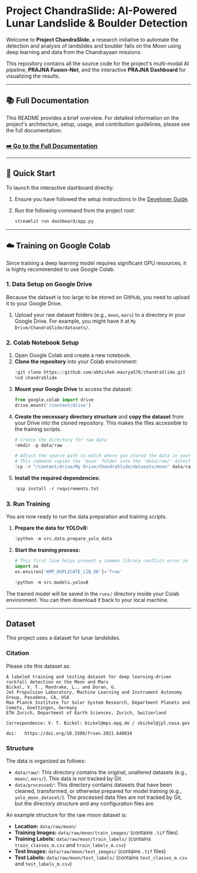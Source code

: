 # Project ChandraSlide: AI-Powered Lunar Landslide & Boulder Detection

Welcome to **Project ChandraSlide**, a research initiative to automate the detection and analysis of landslides and boulder falls on the Moon using deep learning and data from the Chandrayaan missions.

This repository contains all the source code for the project's multi-modal AI pipeline, **PRAJNA Fusion-Net**, and the interactive **PRAJNA Dashboard** for visualizing the results.

---

## 📚 Full Documentation

This README provides a brief overview. For detailed information on the project's architecture, setup, usage, and contribution guidelines, please see the full documentation:

### **[➡️ Go to the Full Documentation](./docs/index.md)**

---

## 🚀 Quick Start

To launch the interactive dashboard directly:

1.  Ensure you have followed the setup instructions in the [Developer Guide](./docs/developer_guide.md).
2.  Run the following command from the project root:

    ```bash
    streamlit run dashboard/app.py
    ```

---

## ☁️ Training on Google Colab

Since training a deep learning model requires significant GPU resources, it is highly recommended to use Google Colab.

### 1. Data Setup on Google Drive

Because the dataset is too large to be stored on GitHub, you need to upload it to your Google Drive.

1.  Upload your raw dataset folders (e.g., `moon`, `mars`) to a directory in your Google Drive. For example, you might have it at `My Drive/ChandraSlide/datasets/`.

### 2. Colab Notebook Setup

1.  Open Google Colab and create a new notebook.
2.  **Clone the repository** into your Colab environment:
    ```python
    !git clone https://github.com/abhishek-maurya576/chandraSlide.git
    %cd chandraSlide
    ```
3.  **Mount your Google Drive** to access the dataset:
    ```python
    from google.colab import drive
    drive.mount('/content/drive')
    ```
4.  **Create the necessary directory structure** and **copy the dataset** from your Drive into the cloned repository. This makes the files accessible to the training scripts.
    ```python
    # Create the directory for raw data
    !mkdir -p data/raw

    # Adjust the source path to match where you stored the data in your Drive
    # This command copies the 'moon' folder into the 'data/raw/' directory
    !cp -r "/content/drive/My Drive/ChandraSlide/datasets/moon" data/raw/
    ```
5.  **Install the required dependencies**:
    ```python
    !pip install -r requirements.txt
    ```

### 3. Run Training

You are now ready to run the data preparation and training scripts.

1.  **Prepare the data for YOLOv8:**
    ```python
    !python -m src.data.prepare_yolo_data
    ```
2.  **Start the training process:**
    ```python
    # This first line helps prevent a common library conflict error in Colab
    import os
    os.environ['KMP_DUPLICATE_LIB_OK']='True'

    !python -m src.models.yolov8
    ```

The trained model will be saved in the `runs/` directory inside your Colab environment. You can then download it back to your local machine.

---

## Dataset

This project uses a dataset for lunar landslides.

### Citation

Please cite this dataset as:

```
A labeled training and testing dataset for deep learning-driven rockfall detection on the Moon and Mars
Bickel, V. T., Mandrake, L., and Doran, G.
Jet Propulsion Laboratory, Machine Learning and Instrument Autonomy Group, Pasadena, CA, USA
Max Planck Institute for Solar System Research, Department Planets and Comets, Goettingen, Germany
ETH Zurich, Department of Earth Sciences, Zurich, Switzerland

Correspondence: V. T. Bickel: bickel@mps.mpg.de / vbickel@jpl.nasa.gov

doi:   https://doi.org/10.3389/frsen.2021.640034
```

### Structure

The data is organized as follows:

- `data/raw/`: This directory contains the original, unaltered datasets (e.g., `moon/`, `mars/`). This data is not tracked by Git.
- `data/processed/`: This directory contains datasets that have been cleaned, transformed, or otherwise prepared for model training (e.g., `yolo_moon_dataset/`). The processed data files are not tracked by Git, but the directory structure and any configuration files are.

An example structure for the raw moon dataset is:

-   **Location:** `data/raw/moon/`
-   **Training Images:** `data/raw/moon/train_images/` (contains `.tif` files)
-   **Training Labels:** `data/raw/moon/train_labels/` (contains `train_classes_m.csv` and `train_labels_m.csv`)
-   **Test Images:** `data/raw/moon/test_images/` (contains `.tif` files)
-   **Test Labels:** `data/raw/moon/test_labels/` (contains `test_classes_m.csv` and `test_labels_m.csv`)
